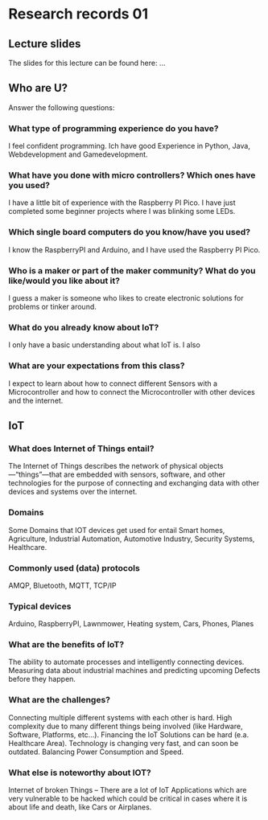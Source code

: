 # Research records 01

## Lecture slides

The slides for this lecture can be found here: ...

## Who are U?
Answer the following questions:


### What type of programming experience do you have?
I feel confident programming. Ich have good Experience in Python, Java, Webdevelopment and Gamedevelopment.

### What have you done with micro controllers? Which ones have you used?
I have a little bit of experience with the Raspberry PI Pico. I have just completed some beginner projects where I was blinking some LEDs.

### Which single board computers do you know/have you used?
I know the RaspberryPI and Arduino, and I have used the Raspberry PI Pico.

### Who is a maker or part of the maker community? What do you like/would you like about it?
I guess a maker is someone who likes to create electronic solutions for problems or tinker around. 

### What do you already know about IoT?
I only have a basic understanding about what IoT is. I also 

### What are your expectations from this class?
I expect to learn about how to connect different Sensors with a Microcontroller and how to connect the Microcontroller with other devices and the internet.


## IoT

### What does Internet of Things entail?
The Internet of Things describes the network of physical objects—“things”—that are embedded with sensors, software, and other technologies for the purpose of connecting and exchanging data with other devices and systems over the internet.

### Domains
Some Domains that IOT devices get used for entail Smart homes, Agriculture, Industrial Automation, Automotive Industry, Security Systems, Healthcare.

### Commonly used (data) protocols
AMQP, Bluetooth, MQTT, TCP/IP


### Typical devices
Arduino, RaspberryPI, Lawnmower, Heating system, Cars, Phones, Planes

### What are the benefits of IoT?
The ability to automate processes and intelligently connecting devices. Measuring data about industrial machines and predicting upcoming Defects before they happen.

### What are the challenges?
Connecting multiple different systems with each other is hard. High complexity due to many different things being involved (like Hardware, Software, Platforms, etc…). Financing the IoT Solutions can be hard (e.a. Healthcare Area). Technology is changing very fast, and can soon be outdated. Balancing Power Consumption and Speed.


### What else is noteworthy about IOT?
Internet of broken Things – There are a lot of IoT Applications which are very vulnerable to be hacked which could be critical in cases where it is about life and death, like Cars or Airplanes.
